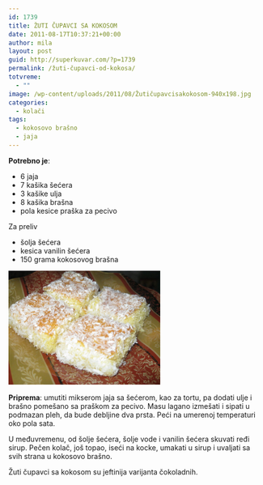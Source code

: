 ```yaml
---
id: 1739
title: ŽUTI ČUPAVCI SA KOKOSOM
date: 2011-08-17T10:37:21+00:00
author: mila
layout: post
guid: http://superkuvar.com/?p=1739
permalink: /žuti-čupavci-od-kokosa/
totvreme:
  - ""
image: /wp-content/uploads/2011/08/Žutičupavcisakokosom-940x198.jpg
categories:
  - kolači
tags:
  - kokosovo brašno
  - jaja
---
```

**Potrebno je**:

  * 6 jaja
  * 7 kašika šećera
  * 3 kašike ulja
  * 8 kašika brašna
  * pola kesice praška za pecivo

Za preliv

  * šolja šećera
  * kesica vanilin šećera
  * 150 grama kokosovog brašna

[<img class="alignnone size-medium wp-image-7079" src="/wp-content/uploads/2011/08/Žutičupavcisakokosom-1024x768.jpg" alt="Žutičupavcisakokosom" width="300" height="225" />](/wp-content/uploads/2011/08/Žutičupavcisakokosom.jpg)

**Priprema**: umutiti mikserom jaja sa šećerom, kao za tortu, pa dodati ulje i brašno pomešano sa praškom za pecivo. Masu lagano izmešati i sipati u podmazan pleh, da bude debljine dva prsta. Peći na umerenoj temperaturi oko pola sata.

U međuvremenu, od šolje šećera, šolje vode i vanilin šećera skuvati ređi sirup. Pečen kolač, još topao, iseći na kocke, umakati u sirup i uvaljati sa svih strana u kokosovo brašno.

Žuti čupavci sa kokosom su jeftinija varijanta čokoladnih.